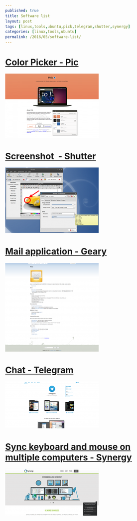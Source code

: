 ```yaml
---
published: true
title: Software list
layout: post
tags: [linux,tools,ubuntu,pick,telegram,shutter,synergy]
categories: [linux,tools,ubuntu]
permalink: /2016/05/software-list/
---
```


# [Color Picker - Pic](http://kryogenix.org/code/pick/)

[![/files/ubuntu-programs/pick-300x205.png](/files/ubuntu-programs/pick-300x205.png)](/files/ubuntu-programs/pick.png)


# [Screenshot  - Shutter](http://shutter-project.org/)

[![/files/ubuntu-programs/shutter-300x209.png](/files/ubuntu-programs/shutter-300x209.png)](/files/ubuntu-programs/shutter.png)


# [Mail application - Geary](https://wiki.gnome.org/Apps/Geary)

[![/files/ubuntu-programs/geary-300x284.png](/files/ubuntu-programs/geary-300x284.png)](/files/ubuntu-programs/geary.png)


# [Chat - Telegram](https://telegram.org/)

[![/files/ubuntu-programs/telegram-300x150.png](/files/ubuntu-programs/telegram-300x150.png)](/files/ubuntu-programs/telegram.png)


# [Sync keyboard and mouse on multiple computers - Synergy](https://symless.com/)

[![/files/ubuntu-programs/synergy-300x150.png](/files/ubuntu-programs/synergy-300x150.png)](/files/ubuntu-programs/synergy.png)
